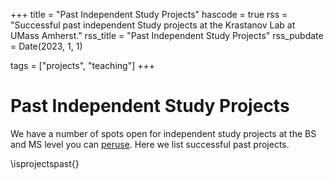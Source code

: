 +++
title = "Past Independent Study Projects"
hascode = true
rss = "Successful past independent Study projects at the Krastanov Lab at UMass Amherst."
rss_title = "Past Independent Study Projects"
rss_pubdate = Date(2023, 1, 1)

tags = ["projects", "teaching"]
+++

# Past Independent Study Projects

We have a number of spots open for independent study projects at the BS and MS level you can [peruse](/independentstudy). Here we list successful past projects.

\isprojectspast{}
